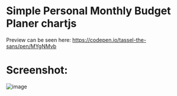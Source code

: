 # Simple Personal Monthly Budget Planer chartjs

Preview can be seen here: https://codepen.io/tassel-the-sans/pen/MYgNMvb

# Screenshot:
![image](https://github.com/user-attachments/assets/1f368629-20dd-4a0f-8549-4828abd3d0f7)
